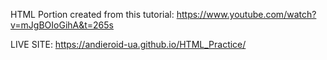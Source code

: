 HTML Portion created from this tutorial: https://www.youtube.com/watch?v=mJgBOIoGihA&t=265s

LIVE SITE: https://andieroid-ua.github.io/HTML_Practice/
